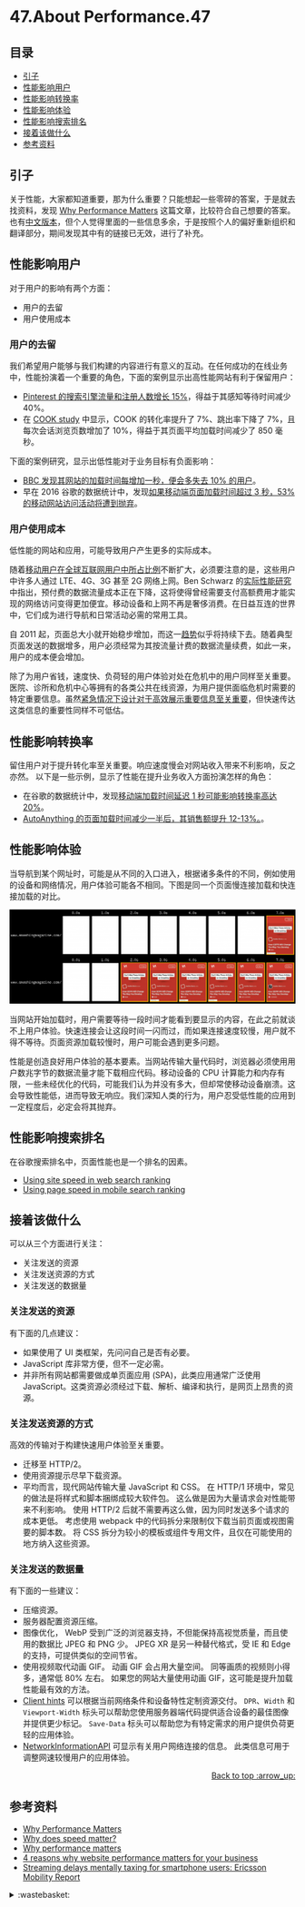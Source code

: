# 47.About Performance.47
## <a name="index"></a> 目录
- [引子](#start)
- [性能影响用户](#user)
- [性能影响转换率](#conversions)
- [性能影响体验](#experience)
- [性能影响搜索排名](#rank)
- [接着该做什么](#next)
- [参考资料](#reference)


## <a name="start"></a> 引子
关于性能，大家都知道重要，那为什么重要？只能想起一些零碎的答案，于是就去找资料，发现 [Why Performance Matters][url-reference-1] 这篇文章，比较符合自己想要的答案。也有[中文版本][url-reference-1-cn]，但个人觉得里面的一些信息多余，于是按照个人的偏好重新组织和翻译部分，期间发现其中有的链接已无效，进行了补充。

## <a name="user"></a> 性能影响用户
对于用户的影响有两个方面：
- 用户的去留
- 用户使用成本

### 用户的去留
我们希望用户能够与我们构建的内容进行有意义的互动。在任何成功的在线业务中，性能扮演着一个重要的角色，下面的案例显示出高性能网站有利于保留用户：
- [Pinterest 的搜索引擎流量和注册人数增长 15%][url-blog-1]，得益于其感知等待时间减少 40%。
- 在 [COOK study][url-blog-4] 中显示，COOK 的转化率提升了 7%、跳出率下降了 7%，且每次会话浏览页数增加了 10%，得益于其页面平均加载时间减少了 850 毫秒。

下面的案例研究，显示出低性能对于业务目标有负面影响：
- [BBC 发现其网站的加载时间每增加一秒，便会多失去 10% 的用户][url-blog-2]。
- 早在 2016 谷歌的数据统计中，发现[如果移动端页面加载时间超过 3 秒，53% 的移动网站访问活动将遭到抛弃][url-blog-3]。

### 用户使用成本
低性能的网站和应用，可能导致用户产生更多的实际成本。

随着[移动用户在全球互联网用户中所占比例][url-site-1]不断扩大，必须要注意的是，这些用户中许多人通过 LTE、4G、3G 甚至 2G 网络上网。Ben Schwarz 的[实际性能研究][url-blog-5]中指出，预付费的数据流量成本正在下降，这将使得曾经需要支付高额费用才能实现的网络访问变得更加便宜。移动设备和上网不再是奢侈消费。在日益互连的世界中，它们成为进行导航和日常活动必需的常用工具。

自 2011 起，页面总大小就开始稳步增加，而这一[趋势][url-site-2]似乎将持续下去。随着典型页面发送的数据增多，用户必须经常为其按流量计费的数据流量续费，如此一来，用户的成本便会增加。

除了为用户省钱，速度快、负荷轻的用户体验对处在危机中的用户同样至关重要。 医院、诊所和危机中心等拥有的各类公共在线资源，为用户提供面临危机时需要的特定重要信息。虽然[紧急情况下设计对于高效展示重要信息至关重要][url-blog-6]，但快速传达这类信息的重要性同样不可低估。

## <a name="conversions"></a> 性能影响转换率
留住用户对于提升转化率至关重要。响应速度慢会对网站收入带来不利影响，反之亦然。 以下是一些示例，显示了性能在提升业务收入方面扮演怎样的角色：
- 在谷歌的数据统计中，发现[移动端加载时间延迟 1 秒可能影响转换率高达 20%][url-blog-7]。
- [AutoAnything 的页面加载时间减少一半后，其销售额提升 12-13%。][url-blog-8]。

## <a name="experience"></a> 性能影响体验
当导航到某个网址时，可能是从不同的入口进入，根据诸多条件的不同，例如使用的设备和网络情况，用户体验可能各不相同。下图是同一个页面慢连接加载和快连接加载的对比。

![47-speed-comparison][url-local-speed-comparison]

当网站开始加载时，用户需要等待一段时间才能看到要显示的内容，在此之前就谈不上用户体验。快速连接会让这段时间一闪而过，而如果连接速度较慢，用户就不得不等待。页面资源加载较慢时，用户可能会遇到更多问题。

性能是创造良好用户体验的基本要素。当网站传输大量代码时，浏览器必须使用用户数兆字节的数据流量才能下载相应代码。移动设备的 CPU 计算能力和内存有限，一些未经优化的代码，可能我们认为并没有多大，但却常使移动设备崩溃。这会导致性能低，进而导致无响应。我们深知人类的行为，用户忍受低性能的应用到一定程度后，必定会将其抛弃。

## <a name="rank"></a> 性能影响搜索排名
在谷歌搜索排名中，页面性能也是一个排名的因素。
- [Using site speed in web search ranking][url-blog-9]
- [Using page speed in mobile search ranking][url-blog-10]

## <a name="next"></a> 接着该做什么
可以从三个方面进行关注：
- 关注发送的资源
- 关注发送资源的方式
- 关注发送的数据量

### 关注发送的资源
有下面的几点建议：
- 如果使用了 UI 类框架，先问问自己是否有必要。
- JavaScript 库非常方便，但不一定必需。
- 并非所有网站都需要做成单页面应用 (SPA)，此类应用通常广泛使用 JavaScript。这类资源必须经过下载、解析、编译和执行，是网页上昂贵的资源。

### 关注发送资源的方式
高效的传输对于构建快速用户体验至关重要。
- 迁移至 HTTP/2。
- 使用资源提示尽早下载资源。
- 平均而言，现代网站传输大量 JavaScript 和 CSS。 在 HTTP/1 环境中，常见的做法是将样式和脚本捆绑成较大软件包。 这么做是因为大量请求会对性能带来不利影响。 使用 HTTP/2 后就不需要再这么做，因为同时发送多个请求的成本更低。 考虑使用 webpack 中的代码拆分来限制仅下载当前页面或视图需要的脚本数。 将 CSS 拆分为较小的模板或组件专用文件，且仅在可能使用的地方纳入这些资源。

### 关注发送的数据量
有下面的一些建议：
- 压缩资源。
- 服务器配置资源压缩。
- 图像优化， WebP 受到广泛的浏览器支持，不但能保持高视觉质量，而且使用的数据比 JPEG 和 PNG 少。 JPEG XR 是另一种替代格式，受 IE 和 Edge 的支持，可提供类似的空间节省。
- 使用视频取代动画 GIF。 动画 GIF 会占用大量空间。 同等画质的视频则小得多，通常低 80% 左右。 如果您的网站大量使用动画 GIF，这可能是提升加载性能最有效的方法。
- [Client hints][url-draft] 可以根据当前网络条件和设备特性定制资源交付。 `DPR`、`Width` 和 `Viewport-Width` 标头可以帮助您使用服务器端代码提供适合设备的最佳图像并提供更少标记。 `Save-Data` 标头可以帮助您为有特定需求的用户提供负荷更轻的应用体验。
- [NetworkInformationAPI][url-mdn-1] 可显示有关用户网络连接的信息。 此类信息可用于调整网速较慢用户的应用体验。

<div align="right"><a href="#index">Back to top :arrow_up:</a></div>

## <a name="reference"></a> 参考资料
- [Why Performance Matters][url-reference-1]
- [Why does speed matter?][url-reference-2]
- [Why performance matters][url-reference-4]
- [4 reasons why website performance matters for your business][url-reference-5]
- [Streaming delays mentally taxing for smartphone users: Ericsson Mobility Report][url-reference-3]

[url-base]:https://xxholic.github.io/blog/draft

[url-reference-1]:https://developers.google.com/web/fundamentals/performance/why-performance-matters?hl=en
[url-reference-1-cn]:https://developers.google.com/web/fundamentals/performance/why-performance-matters?hl=zh_cn
[url-reference-2]:https://web.dev/why-speed-matters/
[url-reference-3]:https://www.ericsson.com/en/press-releases/2016/2/streaming-delays-mentally-taxing-for-smartphone-users-ericsson-mobility-report
[url-reference-4]:https://www.5874.co.uk/blog/why-performance-matters-making-site-speed-scalability-and-reliability-a-priority-in-2020/
[url-reference-5]:https://blog.uptrends.com/web-performance/website-performance-matters/
[url-blog-1]:https://medium.com/pinterest-engineering/driving-user-growth-with-performance-improvements-cfc50dafadd7
[url-blog-2]:https://www.creativebloq.com/features/how-the-bbc-builds-websites-that-scale
[url-blog-3]:https://www.thinkwithgoogle.com/data/mobile-site-load-time-statistics/
[url-blog-4]:https://www.nccgroup.trust/globalassets/resources/uk/case-studies/web-performance/cook-case-study.pdf
[url-blog-5]:https://building.calibreapp.com/beyond-the-bubble-real-world-performance-9c991dcd5342
[url-blog-6]:https://aneventapart.com/news/post/eric-meyer-designing-for-crisis
[url-blog-7]:https://www.thinkwithgoogle.com/data/mobile-site-speed-tools-improve-conversions/
[url-blog-8]:https://www.digitalcommerce360.com/2010/08/19/web-accelerator-revs-conversion-and-sales-autoanything/
[url-blog-9]:https://webmasters.googleblog.com/2010/04/using-site-speed-in-web-search-ranking.html
[url-blog-10]:https://webmasters.googleblog.com/2018/01/using-page-speed-in-mobile-search.html
[url-site-1]:https://gs.statcounter.com/platform-market-share/desktop-mobile-tablet
[url-site-2]:https://beta.httparchive.org/reports/state-of-the-web#bytesTotal

[url-draft]:https://httpwg.org/http-extensions/client-hints.html
[url-mdn-1]:https://developer.mozilla.org/en-US/docs/Web/API/NetworkInformation

[url-local-speed-comparison]:./images/47/speed-comparison.png

<details>
<summary>:wastebasket:</summary>


最近有人推荐一部作品[异度侵入 ID:INVADED][url-works]，看了第1、2集，这里面的设定真是新奇，可以仪器捕捉到思想粒子，然后在另外一个仪器里面，利用思想粒子构造对应的世界，从中找到相应的线索。这还只是开头，能捕捉思想粒子再现的话，那解析一个活人的大脑思想也应该不是什么问题吧？！

![47-poster][url-local-poster]

</details>

[url-works]:https://movie.douban.com/subject/34456027/
[url-local-poster]:./images/47/poster.png